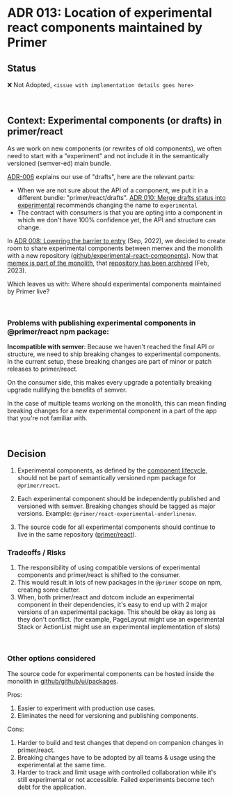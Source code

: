 # ADR 013: Location of experimental react components maintained by Primer

## Status

❌ Not Adopted, `<issue with implementation details goes here>`

&nbsp;

## Context: Experimental components (or drafts) in primer/react

As we work on new components (or rewrites of old components), we often need to start with a "experiment" and not include it in the semantically versioned (semver-ed) main bundle.

[ADR-006](./adr-006-drafts.md) explains our use of "drafts", here are the relevant parts:

- When we are not sure about the API of a component, we put it in a different bundle: "primer/react/drafts". [ADR 010: Merge drafts status into experimental](./adr-010-drafts-are-experimental) recommends changing the name to `experimental`
- The contract with consumers is that you are opting into a component in which we don't have 100% confidence yet, the API and structure can change.

In [ADR 008: Lowering the barrier to entry](./adr-008-experimental-components) (Sep, 2022), we decided to create room to share experimental components between memex and the monolith with a new repository ([github/experimental-react-components](https://github.com/github/experimental-react-components)). Now that [memex is part of the monolith](https://github.com/github/planning-tracking/issues/1755), that [repository has been archived](https://github.com/github/platform-ux/issues/1248) (Feb, 2023).

Which leaves us with: Where should experimental components maintained by Primer live?

&nbsp;

### Problems with publishing experimental components in @primer/react npm package:

**Incompatible with semver**: Because we haven't reached the final API or structure, we need to ship breaking changes to experimental components. In the current setup, these breaking changes are part of minor or patch releases to primer/react.

On the consumer side, this makes every upgrade a potentially breaking upgrade nullifying the benefits of semver.

In the case of multiple teams working on the monolith, this can mean finding breaking changes for a new experimental component in a part of the app that you're not familiar with.

&nbsp;

## Decision

1. Experimental components, as defined by the [component lifecycle](https://primer.style/contribute/component-lifecycle#experimental), should not be part of semantically versioned npm package for `@primer/react`.

2. Each experimental component should be independently published and versioned with semver. Breaking changes should be tagged as major versions. Example: `@primer/react-experimental-underlinenav`.

3. The source code for all experimental components should continue to live in the same repository ([primer/react](https://github.com/primer/react)).

### Tradeoffs / Risks

1. The responsibility of using compatible versions of experimental components and primer/react is shifted to the consumer.
2. This would result in lots of new packages in the `@primer` scope on npm, creating some clutter.
3. When, both primer/react and dotcom include an experimental component in their dependencies, it's easy to end up with 2 major versions of an experimental package. This should be okay as long as they don't conflict. (for example, PageLayout might use an experimental Stack or ActionList might use an experimental implementation of slots)

&nbsp;

### Other options considered

The source code for experimental components can be hosted inside the monolith in [github/github/ui/packages](https://github.com/github/github/tree/master/ui/packages).

Pros:

1. Easier to experiment with production use cases.
2. Eliminates the need for versioning and publishing components.

Cons:

1. Harder to build and test changes that depend on companion changes in primer/react.
2. Breaking changes have to be adopted by all teams & usage using the experimental at the same time.
3. Harder to track and limit usage with controlled collaboration while it's still experimental or not accessible. Failed experiments become tech debt for the application.
